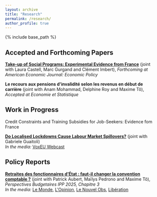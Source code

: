 ```yaml
---
layout: archive
title: "Research"
permalink: /research/
author_profile: true
---
```


{% include base_path %}

## Accepted and Forthcoming Papers

**[Take-up of Social Programs: Experimental Evidence from France](/files/20240625_CGIT.pdf)** (joint with Laura Castell, Marc Gurgand and Clément Imbert), *Forthcoming at American Economic Journal: Economic Policy*

**Le recours aux pensions d'invalidité selon les revenus en début de carrière** (joint with Anam Mohammad, Delphine Roy and Maxime Tô), *Accepted at Economie et Statistique*

## Work in Progress

Credit Constraints and Training Subsidies for Job-Seekers: Evidence fom France

**[Do Localised Lockdowns Cause Labour Market Spillovers?](/files/guaitoli_tochev_2022.pdf)** (joint with Gabriele Guaitoli)  <br>
*In the media:* [VoxEU Webcast](https://cepr.org/voxeu/vox-webcasts/external-effects-local-lockdowns-evidence-us)


## Policy Reports

**[Retraites des fonctionnaires d’État : faut-il changer la convention comptable ?](https://www.ipp.eu/publication/retraites-des-fonctionnaires-detat-faut-il-changer-la-convention-comptable/)** (joint with Patrick Aubert, Maïlys Pedrono and Maxime Tô), *Perspectives Budgetaires IPP 2025, Chapitre 3* <br>
*In the media:* [Le Monde](https://www.lemonde.fr/politique/article/2025/07/02/retraites-de-l-etat-des-normes-qui-gonflent-les-chiffres-sur-le-financement-de-l-action-publique_6617433_823448.html), [L'Opinion](https://www.lopinion.fr/economie/retraites-des-fonctionnaires-la-subvention-cachee-de-letat-aux-regimes-prives), [Le Nouvel Obs](https://www.nouvelobs.com/politique/20250702.OBS105534/et-si-l-education-nationale-ne-coutait-pas-si-cher-qu-on-ne-le-dit.html), [Libération](https://www.liberation.fr/societe/education/la-france-depense-moins-pour-lecole-primaire-que-la-majorite-de-ses-voisins-europeens-20250712_DU4JJFHYXRCZBIK6DYDWGFVD5A/)